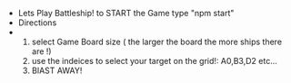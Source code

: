 - Lets Play Battleship! to START the Game type "npm start"
- Directions
- 1. select Game Board size ( the larger the board the more ships there are !)
  2. use the indeices to select your target on the grid!: A0,B3,D2 etc...
  3. BlAST AWAY!
